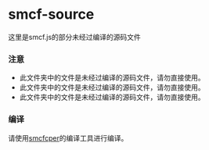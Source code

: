 # smcf-source
这里是smcf.js的部分未经过编译的源码文件

### 注意

- 此文件夹中的文件是未经过编译的源码文件，请勿直接使用。
- 此文件夹中的文件是未经过编译的源码文件，请勿直接使用。
- 此文件夹中的文件是未经过编译的源码文件，请勿直接使用。

### 编译

请使用[smcfcper](https://github.com/XiaozhiSans/smcfcper)的编译工具进行编译。